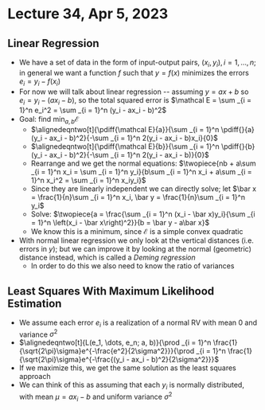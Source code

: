 # Lecture 34, Apr 5, 2023

## Linear Regression

* We have a set of data in the form of input-output pairs, $(x_i, y_i), i = 1, \dots, n$; in general we want a function $f$ such that $y = f(x)$ minimizes the errors $e_i = y_i - f(x_i)$
* For now we will talk about linear regression -- assuming $y = ax + b$ so $e_i = y_i - (ax_i - b)$, so the total squared error is $\mathcal E = \sum _{i = 1}^n e_i^2 = \sum _{i = 1}^n (y_i - ax_i - b)^2$
* Goal: find $\min _{a, b} \mathcal E$
	* $\alignedeqntwo[t]{\pdiff{\mathcal E}{a}}{\sum _{i = 1}^n \pdiff{}{a}(y_i - ax_i - b)^2}{-\sum _{i = 1}^n 2(y_i - ax_i - b)x_i}{0}$
	* $\alignedeqntwo[t]{\pdiff{\mathcal E}{b}}{\sum _{i = 1}^n \pdiff{}{b}(y_i - ax_i - b)^2}{-\sum _{i = 1}^n 2(y_i - ax_i - b)}{0}$
	* Rearrange and we get the normal equations: $\twopiece{nb + a\sum _{i = 1}^n x_i = \sum _{i = 1}^n y_i}{b\sum _{i = 1}^n x_i + a\sum _{i = 1}^n x_i^2 = \sum _{i = 1}^n x_iy_i}$
	* Since they are linearly independent we can directly solve; let $\bar x = \frac{1}{n}\sum _{i = 1}^n x_i, \bar y = \frac{1}{n}\sum _{i = 1}^n y_i$
	* Solve: $\twopiece{a = \frac{\sum _{i = 1}^n (x_i - \bar x)y_i}{\sum _{i = 1}^n \left(x_i - \bar x\right)^2}}{b = \bar y - a\bar x}$
	* We know this is a minimum, since $\mathcal E$ is a simple convex quadratic
* With normal linear regression we only look at the vertical distances (i.e. errors in $y$); but we can improve it by looking at the normal (geometric) distance instead, which is called a *Deming regression*
	* In order to do this we also need to know the ratio of variances

## Least Squares With Maximum Likelihood Estimation

* We assume each error $e_i$ is a realization of a normal RV with mean $0$ and variance $\sigma^2$
* $\alignedeqntwo[t]{L(e_1, \dots, e_n; a, b)}{\prod _{i = 1}^n \frac{1}{\sqrt{2\pi}\sigma}e^{-\frac{e^2}{2\sigma^2}}}{\prod _{i = 1}^n \frac{1}{\sqrt{2\pi}\sigma}e^{-\frac{(y_i - ax_i - b)^2}{2\sigma^2}}}$
* If we maximize this, we get the same solution as the least squares approach
* We can think of this as assuming that each $y_i$ is normally distributed, with mean $\mu = ax_i - b$ and uniform variance $\sigma^2$

